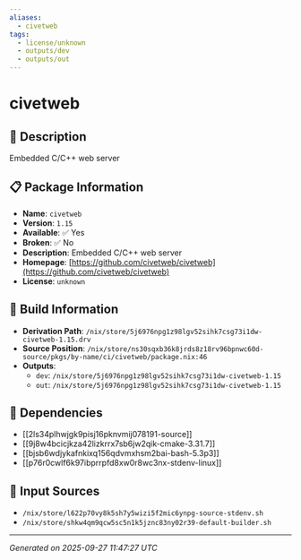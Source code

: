 ```yaml
---
aliases:
  - civetweb
tags:
  - license/unknown
  - outputs/dev
  - outputs/out
---
```


# civetweb

## 📝 Description

Embedded C/C++ web server

## 📋 Package Information

- **Name**: `civetweb`
- **Version**: `1.15`
- **Available**: ✅ Yes
- **Broken**: ✅ No
- **Description**: Embedded C/C++ web server
- **Homepage**: [https://github.com/civetweb/civetweb](https://github.com/civetweb/civetweb)
- **License**: `unknown`

## 🔧 Build Information

- **Derivation Path**: `/nix/store/5j6976npg1z98lgv52sihk7csg73i1dw-civetweb-1.15.drv`
- **Source Position**: `/nix/store/ns30sqxb36k8jrds8z18rv96bpnwc60d-source/pkgs/by-name/ci/civetweb/package.nix:46`
- **Outputs**:
  - `dev`:  `/nix/store/5j6976npg1z98lgv52sihk7csg73i1dw-civetweb-1.15`
  - `out`:  `/nix/store/5j6976npg1z98lgv52sihk7csg73i1dw-civetweb-1.15`

## 🔗 Dependencies

- [[2ls34plhwjgk9pisj16pknvmij078191-source]]
- [[9j8w4bcicjkza42lizkrrx7sb6jw2qik-cmake-3.31.7]]
- [[bjsb6wdjykafnkixq156qdvmxhsm2bai-bash-5.3p3]]
- [[p76r0cwlf6k97ibprrpfd8xw0r8wc3nx-stdenv-linux]]

## 📁 Input Sources

- `/nix/store/l622p70vy8k5sh7y5wizi5f2mic6ynpg-source-stdenv.sh`
- `/nix/store/shkw4qm9qcw5sc5n1k5jznc83ny02r39-default-builder.sh`

---
*Generated on 2025-09-27 11:47:27 UTC*
